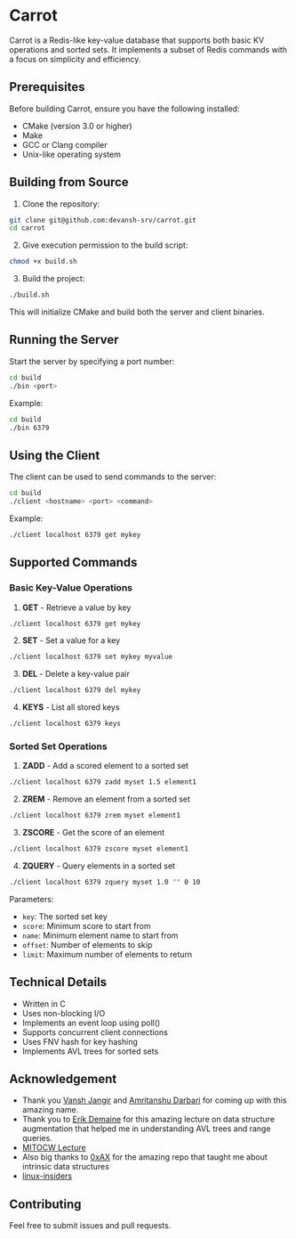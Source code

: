 # Carrot

Carrot is a Redis-like key-value database that supports both basic KV operations and sorted sets. It implements a subset of Redis commands with a focus on simplicity and efficiency.

## Prerequisites

Before building Carrot, ensure you have the following installed:
- CMake (version 3.0 or higher)
- Make
- GCC or Clang compiler
- Unix-like operating system

## Building from Source

1. Clone the repository:
```bash
git clone git@github.com:devansh-srv/carrot.git
cd carrot
```

2. Give execution permission to the build script:
```bash
chmod +x build.sh
```

3. Build the project:
```bash
./build.sh
```

This will initialize CMake and build both the server and client binaries.

## Running the Server

Start the server by specifying a port number:
```bash
cd build
./bin <port>
```

Example:
```bash
cd build
./bin 6379
```

## Using the Client

The client can be used to send commands to the server:
```bash
cd build
./client <hostname> <port> <command>
```

Example:
```bash
./client localhost 6379 get mykey
```

## Supported Commands

### Basic Key-Value Operations

1. **GET** - Retrieve a value by key
```bash
./client localhost 6379 get mykey
```

2. **SET** - Set a value for a key
```bash
./client localhost 6379 set mykey myvalue
```

3. **DEL** - Delete a key-value pair
```bash
./client localhost 6379 del mykey
```

4. **KEYS** - List all stored keys
```bash
./client localhost 6379 keys
```

### Sorted Set Operations

1. **ZADD** - Add a scored element to a sorted set
```bash
./client localhost 6379 zadd myset 1.5 element1
```

2. **ZREM** - Remove an element from a sorted set
```bash
./client localhost 6379 zrem myset element1
```

3. **ZSCORE** - Get the score of an element
```bash
./client localhost 6379 zscore myset element1
```

4. **ZQUERY** - Query elements in a sorted set
```bash
./client localhost 6379 zquery myset 1.0 "" 0 10
```
Parameters:
- `key`: The sorted set key
- `score`: Minimum score to start from
- `name`: Minimum element name to start from
- `offset`: Number of elements to skip
- `limit`: Maximum number of elements to return

## Technical Details

- Written in C
- Uses non-blocking I/O
- Implements an event loop using poll()
- Supports concurrent client connections
- Uses FNV hash for key hashing
- Implements AVL trees for sorted sets

## **Acknowledgement**
- Thank you [Vansh Jangir](https://github.com/vanshjangir) and [Amritanshu Darbari](https://github.com/MinuteHanD) for coming up with this amazing name.
- Thank you to [Erik Demaine](https://github.com/edemaine) for this amazing lecture on data structure augmentation that helped me in understanding AVL trees and range queries.
- [MITOCW Lecture](https://youtu.be/xVka6z1hu-I?si=tACOW2nsMhOAcdJ8)
- Also big thanks to [0xAX](https://github.com/0xAX) for the amazing repo that taught me about intrinsic data structures
- [linux-insiders](https://github.com/0xAX/linux-insides)

## Contributing

Feel free to submit issues and pull requests.
